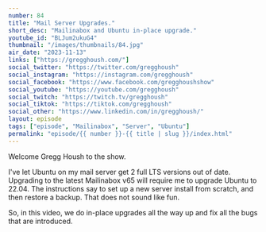 ```yaml
---
number: 84
title: "Mail Server Upgrades."
short_desc: "Mailinabox and Ubuntu in-place upgrade."
youtube_id: "BLJum2ukuG4"
thumbnail: "/images/thumbnails/84.jpg"
air_date: "2023-11-13"
links: ["https://gregghoush.com/"]
social_twitter: "https://twitter.com/gregghoush"
social_instagram: "https://instagram.com/gregghoush"
social_facebook: "https://www.facebook.com/gregghoushshow"
social_youtube: "https://youtube.com/gregghoush"
social_twitch: "https://twitch.tv/gregghoush"
social_tiktok: "https://tiktok.com/gregghoush"
social_other: "https://www.linkedin.com/in/gregghoush/"
layout: episode
tags: ["episode", "Mailinabox", "Server", "Ubuntu"]
permalink: "episode/{{ number }}-{{ title | slug }}/index.html"
---
```


Welcome Gregg Housh to the show.

I've let Ubuntu on my mail server get 2 full LTS versions out of date. Upgrading to the latest Mailinabox v65 will require me to upgrade Ubuntu to 22.04. The instructions say to set up a new server install from scratch, and then restore a backup. That does not sound like fun.

So, in this video, we do in-place upgrades all the way up and fix all the bugs that are introduced.
